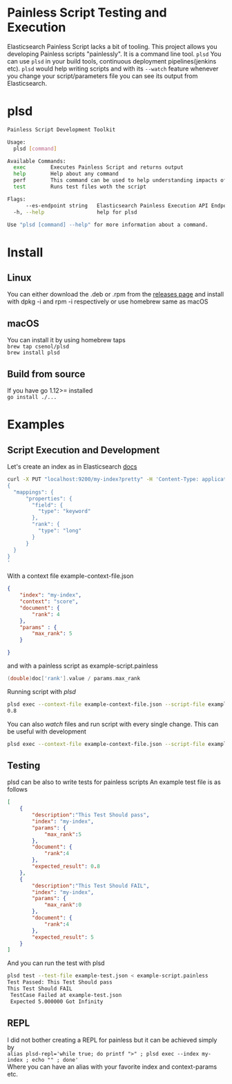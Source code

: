 # Painless Script Testing and Execution

Elasticsearch Painless Script lacks a bit of tooling. This project allows you developing Painless scripts "painlessly".
It is a  command line tool. `plsd`
You can use `plsd` in your build tools, continuous deployment pipelines(jenkins etc). `plsd` would help writing scripts and with its `--watch` feature whenever you change your script/parameters file you can see its output from Elasticsearch. 

# plsd

``` bash
Painless Script Development Toolkit

Usage:
  plsd [command]

Available Commands:
  exec        Executes Painless Script and returns output
  help        Help about any command
  perf        This command can be used to help understanding impacts of sorting with painless script. This feature is experimental. Output/methodology might change
  test        Runs test files woth the script

Flags:
      --es-endpoint string   Elasticsearch Painless Execution API Endpoint (default "http://localhost:9200/_scripts/painless/_execute")
  -h, --help                 help for plsd

Use "plsd [command] --help" for more information about a command.

```


# Install

## Linux
 You can either download the .deb or .rpm from the [releases page](https://github.com/csenol/plsd/releases) and install with dpkg -i and rpm -i respectively or use homebrew same as macOS
## macOS
You can install it by using homebrew taps  
`brew tap csenol/plsd`  
`brew install plsd`
## Build from source
If you have go 1.12>= installed  
`go install ./...`


# Examples


## Script Execution and Development
Let's create an index as in Elasticsearch [docs](https://www.elastic.co/guide/en/elasticsearch/painless/7.3/painless-execute-api.html)

``` bash
curl -X PUT "localhost:9200/my-index?pretty" -H 'Content-Type: application/json' -d'
{
  "mappings": {
      "properties": {
        "field": {
          "type": "keyword"
        },
        "rank": {
          "type": "long"
        }
      }
  }
}
'
```


With a context file example-context-file.json

``` json
{
    "index": "my-index",
    "context": "score",
    "document": {
        "rank": 4
    },
    "params" : {
        "max_rank": 5
    }

}
```


and with a painless script as example-script.painless  

``` groovy
(double)doc['rank'].value / params.max_rank
```

Running script with *plsd*  
``` bash
plsd exec --context-file example-context-file.json --script-file example-script.painless
0.8
```


You can also *watch* files and run script with every single change. This can be useful with development

``` bash
plsd exec --context-file example-context-file.json --script-file example-script.painless --watch
```
## Testing 

plsd can be also to write tests for painless scripts
An example test file is as follows  

``` json
[
    {
        "description":"This Test Should pass",
        "index": "my-index",
        "params": {
            "max_rank":5
        },
        "document": {
            "rank":4
        },
        "expected_result": 0.8
    },
    {
        "description":"This Test Should FAIL",
        "index": "my-index",
        "params": {
            "max_rank":0
        },
        "document": {
            "rank":4
        },
        "expected_result": 5
    }
]

```

And you can run the test with plsd

``` bash
plsd test --test-file example-test.json < example-script.painless
Test Passed: This Test Should pass
This Test Should FAIL 
 TestCase Failed at example-test.json
 Expected 5.000000 Got Infinity
```

## REPL
I did not bother creating a REPL for painless but it can be achieved simply by  
`alias plsd-repl='while true; do printf ">" ; plsd exec --index my-index ; echo "" ; done'`  
Where you can have an alias with your favorite index and context-params etc.
